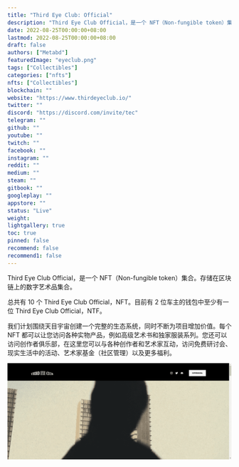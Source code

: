 ```yaml
---
title: "Third Eye Club: Official"
description: "Third Eye Club Official，是一个 NFT（Non-fungible token）集合。存储在区块链上的数字艺术品集合。"
date: 2022-08-25T00:00:00+08:00
lastmod: 2022-08-25T00:00:00+08:00
draft: false
authors: ["Metabd"]
featuredImage: "eyeclub.png"
tags: ["Collectibles"]
categories: ["nfts"]
nfts: ["Collectibles"]
blockchain: ""
website: "https://www.thirdeyeclub.io/"
twitter: ""
discord: "https://discord.com/invite/tec"
telegram: ""
github: ""
youtube: ""
twitch: ""
facebook: ""
instagram: ""
reddit: ""
medium: ""
steam: ""
gitbook: ""
googleplay: ""
appstore: ""
status: "Live"
weight: 
lightgallery: true
toc: true
pinned: false
recommend: false
recommend1: false
---
```

Third Eye Club Official，是一个 NFT（Non-fungible token）集合。存储在区块链上的数字艺术品集合。

总共有 10 个 Third Eye Club Official，NFT。目前有 2 位车主的钱包中至少有一位 Third Eye Club Official，NTF。

我们计划围绕天目宇宙创建一个完整的生态系统，同时不断为项目增加价值。每个 NFT 都可以让您访问各种实物产品，例如高级艺术书和独家服装系列。您还可以访问创作者俱乐部，在这里您可以与各种创作者和艺术家互动，访问免费研讨会、现实生活中的活动、艺术家基金（社区管理）以及更多福利。

![nft](31342313213_new.png)
